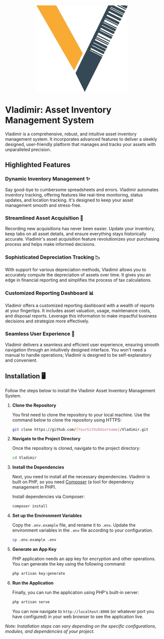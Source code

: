 <p align="center"><a href="https://vladimir.rdfmis.ph" target="_blank"><img src="storage/app/vladimirlogo/VladimirSmally-6ce7819f.png" width="300"></a> </p>

[//]: # (<p align="center">)

[//]: # (<a href="https://travis-ci.org/laravel/framework"><img src="https://travis-ci.org/laravel/framework.svg" alt="Build Status"></a>)

[//]: # (<a href="https://packagist.org/packages/laravel/framework"><img src="https://img.shields.io/packagist/dt/laravel/framework" alt="Total Downloads"></a>)

[//]: # (<a href="https://packagist.org/packages/laravel/framework"><img src="https://img.shields.io/packagist/v/laravel/framework" alt="Latest Stable Version"></a>)

[//]: # (<a href="https://packagist.org/packages/laravel/framework"><img src="https://img.shields.io/packagist/l/laravel/framework" alt="License"></a>)

[//]: # (</p>)

# Vladimir: Asset Inventory Management System

Vladimir is a comprehensive, robust, and intuitive asset inventory management system. It incorporates advanced features to deliver a sleekly designed, user-friendly platform that manages and tracks your assets with unparalleled precision.

## Highlighted Features

### Dynamic Inventory Management ✨

Say good-bye to cumbersome spreadsheets and errors. Vladimir automates inventory tracking, offering features like real-time monitoring, status updates, and location tracking. It's designed to keep your asset management smooth and stress-free.

### Streamlined Asset Acquisition 🚀

Recording new acquisitions has never been easier. Update your inventory, keep tabs on all asset details, and ensure everything stays historically accurate. Vladimir's asset acquisition feature revolutionizes your purchasing process and helps make informed decisions.

### Sophisticated Depreciation Tracking 📉

With support for various depreciation methods, Vladimir allows you to accurately compute the depreciation of assets over time. It gives you an edge in financial reporting and simplifies the process of tax calculations.

### Customized Reporting Dashboard 📊

Vladimir offers a customized reporting dashboard with a wealth of reports at your fingertips. It includes asset valuation, usage, maintenance costs, and disposal reports. Leverage this information to make impactful business decisions and strategize more effectively.

### Seamless User Experience 🌟

Vladimir delivers a seamless and efficient user experience, ensuring smooth navigation through an intuitively designed interface. You won't need a manual to handle operations; Vladimir is designed to be self-explanatory and convenient.

## Installation 🖥️

Follow the steps below to install the Vladimir Asset Inventory Management System.

1. **Clone the Repository**

   You first need to clone the repository to your local machine. Use the command below to clone the repository using HTTPS:

   ```bash
   git clone https://github.com/[YourGithubUsername]/Vladimir.git
   ```

2. **Navigate to the Project Directory**

   Once the repository is cloned, navigate to the project directory:

   ```bash
   cd Vladimir
   ```

3. **Install the Dependencies**

   Next, you need to install all the necessary dependencies. Vladimir is built on PHP, so you need [Composer](https://getcomposer.org/download/) (a tool for dependency management in PHP).

   Install dependencies via Composer:

   ```bash
   composer install
   ```

4. **Set up the Environment Variables**

   Copy the `.env.example` file, and rename it to `.env`. Update the environment variables in the `.env` file according to your configuration.

   ```bash
   cp .env.example .env
   ```

5. **Generate an App Key**

   PHP application needs an app key for encryption and other operations. You can generate the key using the following command:

   ```bash
   php artisan key:generate
   ```

6. **Run the Application**

   Finally, you can run the application using PHP's built-in server:

   ```bash
   php artisan serve
   ```
   You can now navigate to `http://localhost:8000` (or whatever port you have configured) in your web browser to see the application live.

_Note: Installation steps can vary depending on the specific configurations, modules, and dependencies of your project._
